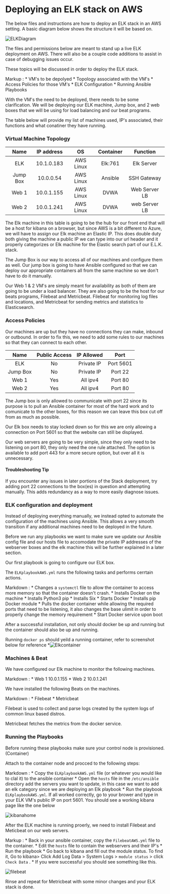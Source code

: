 # Deploying an ELK stack on AWS

The below files and instructions are how to deploy an ELK stack in an AWS setting. A basic diagram below shows the structure it will be based on.

![ELKDiagram](https://user-images.githubusercontent.com/82848972/128159671-f6e0344c-c7e3-4367-88f5-e9fa2684e05d.png)

The files and permissions below are meant to stand up a live ELK deployment on AWS. There will also be a couple code additions to assist in case of debugging issues occur.

These topics will be discussed in order to deploy the ELK stack.

Markup : * VM's to be depolyed
           * Topology associated with the VM's
         * Access Policies for those VM's
         * ELK Configuration
         * Running Ansible Playbooks

With the VM's the need to be deployed, there needs to be some clarification. We will be deploying our ELK machine, Jump box, and 2 web boxes that we will be using for load balancing and our beat programs.

The table below will provide my list of machines used, IP's associated, their functions and what conatiner they have running.

### Virtual Machine Topology

Name | IP address | OS | Container | Function
| :---: | :---: | :---: | :---: | :---: 
ELK | 10.1.0.183 | AWS Linux | Elk:761 | Elk Server
Jump Box | 10.0.0.54 | AWS Linux | Ansible | SSH Gateway
Web 1 | 10.0.1.155 | AWS Linux | DVWA | Web Server LB 
Web 2 | 10.0.1.241 | AWS Linux | DVWA | web Server LB

The Elk machine in this table is going to be the hub for our front end that will be a host for kibana on a browser, but since AWS is a bit different to Azure, we will have to assign our Elk machine an Elastic IP. This does double duty both giving the machine a public IP we can type into our url header and it properly categorizes or Elk machine for the Elastic search part of our E.L.K. stack.

The Jump Box is our way to access all of our machines and configure them as well. Our jump box is going to have Ansible configured so that we can deploy our appropriate containers all from the same machine so we don't have to do it manually.

Our Web 1 & 2 VM's are simply meant for availability as both of them are going to be under a load balancer. They are also going to be the host for our beats programs, Filebeat and Metricbeat. Filebeat for monitoring log files and locations, and Metricbeat for sending metrics and statistics to Elasticsearch.

### Access Policies

Our machines are up but they have no connections they can make, inbound or outbound. In order to fix this, we need to add some rules to our machines so that they can connect to each other.

Name | Public Access | IP Allowed | Port
| :---: | :---: | :---: | :---:
ELK | No | Private IP | Port 5601
Jump Box | No | Private IP | Port 22
Web 1 | Yes | All ipv4 | Port 80
Web 2 | Yes | All ipv4 | Port 80

The Jump box is only allowed to communicate with port 22 since its purpose is to pull an Ansible container for most of the hard work and to comunicate to the other boxes, for this reason we can leave this box cut off from as much as possible.

Our Elk box needs to stay locked down so for this we are only allowing a connection on Port 5601 so that the website can still be displayed. 

Our web servers are going to be very simple, since they only need to be listening on port 80, they only need the one rule attached. The option is available to add port 443 for a more secure option, but over all it is unnecessary.

#### Troubleshooting Tip

If you encounter any issues in later portions of the Stack deployment, try adding port 22 connections to the box(es) in question and attempting manually. This adds redundancy as a way to more easily diagnose issues.

### ELK configuration and deployment

Instead of deploying everything manually, we instead opted to automate the configuration of the machines using Ansible. This allows a very smooth transition if any additional machines need to be deployed in the future.

Before we run any playbooks we want to make sure we update our Ansible config file and our hosts file to accomodate the private IP addresses of the webserver boxes and the elk machine this will be further explained in a later section.

Our first playbook is going to configure our ELK box.

The `ELKplaybookAWS.yml` runs the following tasks and performs cerrtain actions.

Markdown : * Changes a `systemctl` file to allow the container to access more memory so that the container doesn't crash.
           * Installs Docker on the machine
           * Installs Python3 pip
           * Installs Six
           * Starts Docker
           * Installs pip Docker module
           * Pulls the docker container while allowing the required ports that need to be listening, it also changes the base ulimit in order to properly change the memory requirement
           * Start Docker service upon boot

After a successful installation, not only should docker be up and running but the container should also be up and running.

Running `docker ps` should yeild a running container, refer to screenshot below for reference
*![Elkcontainer](https://user-images.githubusercontent.com/82848972/128278101-02cb2591-d867-4e4c-a7b5-256d907c5cf6.PNG)

### Machines & Beat

We have configured our Elk machine to monitor the following machines.

Markdown : * Web 1 10.0.1.155
           * Web 2 10.0.1.241

We have installed the following Beats on the machines.

Markdown : * Filebeat
           * Metricbeat

Filebeat is used to collect and parse logs created by the system logs of common linux based distros.

Metricbeat fetches the metrics from the docker service.

### Running the Playbooks

Before running these playbooks make sure your control node is provisioned. (Container)

Attach to the container node and procced to the following steps:

Markdown : * Copy the `ELKplaybookAWS.yml` file (or whatever you would like to clal it) to the ansible container
           * Open the `hosts` file in the `/etc/ansible` directory add the servers you want to update, in this case we want to add an elk category since we are deploying an Elk playbook
           * Run the playbook `ELKplaybookAWS.yml`. If all worked correctly, go to your brower and type in your ELK VM's public IP on port 5601. You should see a working kibana page like the one below

 ![kibanahome](https://user-images.githubusercontent.com/82848972/128301344-1032acb7-6597-42c9-b9d8-998cc7d33089.PNG)

 After the ELK machine is running proerly, we need to install Filebeat and Meticbeat on our web servers.

 Markup : * Back in your ansible container, copy the `FilebeatAWS.yml` file to the container.
          * Edit the `hosts` file to contain the webservers and their IP's
          * Run the playbook
          * Go back to kibana and fill out the module status. To find it, Go to kibana> Click Add Log Data > System Logs > `module status` > click `Check Data` . 
          * If you were successful you should see something like this.

![filebeat](https://user-images.githubusercontent.com/82848972/128309453-7e5158f3-c8e4-4395-be1a-dfc04058aea1.PNG)

Rinse and repeat for Metricbeat with some minor changes and your ELK stack is done.